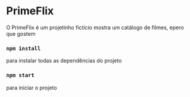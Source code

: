# PrimeFlix
O PrimeFlix é um projetinho fictício mostra um catálogo de filmes, epero que gostem

### `npm install`
para instalar todas as dependências do projeto


### `npm start`
para iniciar o projeto

